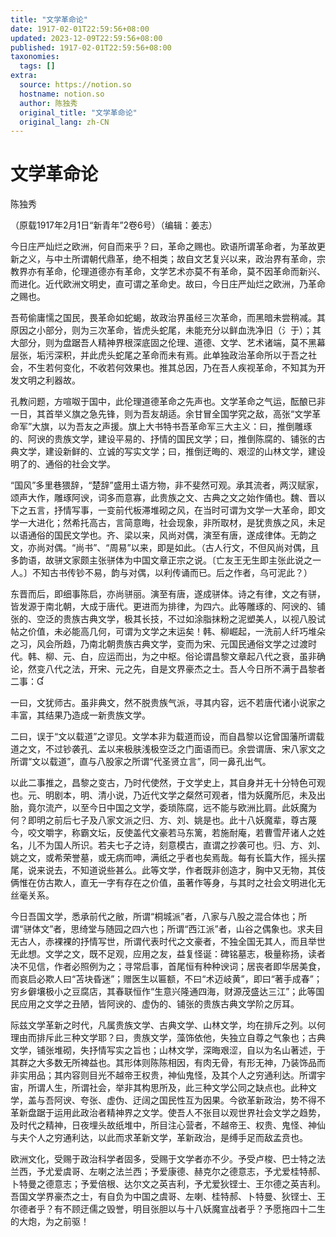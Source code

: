 ```yaml
---
title: "文学革命论"
date: 1917-02-01T22:59:56+08:00
updated: 2023-12-09T22:59:56+08:00
published: 1917-02-01T22:59:56+08:00
taxonomies:
  tags: []
extra:
  source: https://notion.so
  hostname: notion.so
  author: 陈独秀
  original_title: "文学革命论"
  original_lang: zh-CN
---
```


# 文学革命论

陈独秀

（原载1917年2月1日“新青年”2卷6号）（编辑：姜志）

今日庄严灿烂之欧洲，何自而来乎？曰，革命之赐也。欧语所谓革命者，为革故更新之义，与中土所谓朝代鼎革，绝不相类；故自文艺复兴以来，政治界有革命，宗教界亦有革命，伦理道德亦有革命，文学艺术亦莫不有革命，莫不因革命而新兴、而进化。近代欧洲文明史，直可谓之革命史。故曰，今日庄严灿烂之欧洲，乃革命之赐也。

吾苟偷庸懦之国民，畏革命如蛇蝎，故政治界虽经三次革命，而黑暗未尝稍减。其原因之小部分，则为三次革命，皆虎头蛇尾，未能充分以鲜血洗净旧（氵于）；其大部分，则为盘踞吾人精神界根深底固之伦理、道德、文学、艺术诸端，莫不黑幕层张，垢污深积，并此虎头蛇尾之革命而未有焉。此单独政治革命所以于吾之社会，不生若何变化，不收若何效果也。推其总因，乃在吾人疾视革命，不知其为开发文明之利器故。

孔教问题，方喧呶于国中，此伦理道德革命之先声也。文学革命之气运，酝酿已非一日，其首举义旗之急先锋，则为吾友胡适。余甘冒全国学究之敌，高张“文学革命军”大旗，以为吾友之声援。旗上大书特书吾革命军三大主义：曰，推倒雕琢的、阿谀的贵族文学，建设平易的、抒情的国民文学；曰，推倒陈腐的、铺张的古典文学，建设新鲜的、立诚的写实文学；曰，推倒迂晦的、艰涩的山林文学，建设明了的、通俗的社会文学。

“国风”多里巷猥辞，“楚辞”盛用土语方物，非不斐然可观。承其流者，两汉赋家，颂声大作，雕琢阿谀，词多而意寡，此贵族之文、古典之文之始作俑也。魏、晋以下之五言，抒情写事，一变前代板滞堆砌之风，在当时可谓为文学一大革命，即文学一大进化；然希托高古，言简意晦，社会现象，非所取材，是犹贵族之风，未足以语通俗的国民文学也。齐、梁以来，风尚对偶，演至有唐，遂成律体。无韵之文，亦尚对偶。“尚书”、“周易”以来，即是如此。（古人行文，不但风尚对偶，且多韵语，故骈文家颇主张骈体为中国文章正宗之说。〔亡友王无生即主张此说之一人。〕不知古书传钞不易，韵与对偶，以利传诵而已。后之作者，乌可泥此？）

东晋而后，即细事陈启，亦尚骈丽。演至有唐，遂成骈体。诗之有律，文之有骈，皆发源于南北朝，大成于唐代。更进而为排律，为四六。此等雕琢的、阿谀的、铺张的、空泛的贵族古典文学，极其长技，不过如涂脂抹粉之泥塑美人，以视八股试帖之价值，未必能高几何，可谓为文学之末运矣！韩、柳崛起，一洗前人纤巧堆朵之习，风会所趋，乃南北朝贵族古典文学，变而为宋、元国民通俗文学之过渡时代。韩、柳、元、白，应运而出，为之中枢。俗论谓昌黎文章起八代之衰，虽非确论，然变八代之法，开宋、元之先，自是文界豪杰之士。吾人今日所不满于昌黎者二事：

一曰，文犹师古。虽非典文，然不脱贵族气派，寻其内容，远不若唐代诸小说家之丰富，其结果乃造成一新贵族文学。

二曰，误于“文以载道”之谬见。文学本非为载道而设，而自昌黎以讫曾国藩所谓载道之文，不过钞袭孔、孟以来极肤浅极空泛之门面语而已。余尝谓唐、宋八家文之所谓“文以载道”，直与八股家之所谓“代圣贤立言”，同一鼻孔出气。

以此二事推之，昌黎之变古，乃时代使然，于文学史上，其自身并无十分特色可观也。元、明剧本，明、清小说，乃近代文学之粲然可观者，惜为妖魔所厄，未及出胎，竟尔流产，以至今日中国之文学，委琐陈腐，远不能与欧洲比肩。此妖魔为何？即明之前后七子及八家文派之归、方、刘、姚是也。此十八妖魔辈，尊古蔑今，咬文嚼字，称霸文坛，反使盖代文豪若马东篱，若施耐庵，若曹雪芹诸人之姓名，儿不为国人所识。若夫七子之诗，刻意模古，直谓之抄袭可也。归、方、刘、姚之文，或希荣誉墓，或无病而呻，满纸之乎者也矣焉哉。每有长篇大作，摇头摆尾，说来说去，不知道说些甚么。此等文学，作者既非创造才，胸中又无物，其伎俩惟在仿古欺人，直无一字有存在之价值，虽著作等身，与其时之社会文明进化无丝毫关系。

今日吾国文学，悉承前代之敝，所谓“桐城派”者，八家与八股之混合体也；所谓“骈体文”者，思绮堂与随园之四六也；所谓“西江派”者，山谷之偶象也。求夫目无古人，赤裸裸的抒情写世，所谓代表时代之文豪者，不独全国无其人，而且举世无此想。文学之文，既不足观，应用之友，益复怪诞：碑铭墓志，极量称扬，读者决不见信，作者必照例为之；寻常启事，首尾恒有种种谀词；居丧者即华居美食，而哀启必欺人曰“苫块昏迷”；赠医生以匾额，不曰“术迈岐黄”，即曰“著手成春”；穷乡僻壤极小之豆腐店，其春联恒作“生意兴隆通四海，财源茂盛达三江”；此等国民应用之文学之丑陋，皆阿谀的、虚伪的、铺张的贵族古典文学阶之厉耳。

际兹文学革新之时代，凡属贵族文学、古典文学、山林文学，均在排斥之列。以何理由而排斥此三种文学耶？曰，贵族文学，藻饰依他，失独立自尊之气象也；古典文学，铺张堆砌，失抒情写实之旨也；山林文学，深晦艰涩，自以为名山著述，于其群之大多数无所裨益也。其形体则陈陈相因，有肉无骨，有形无神，乃装饰品而非实用品；其内容则目光不越帝王权贵，神仙鬼怪，及其个人之穷通利达。所谓宇宙，所谓人生，所谓社会，举非其构思所及，此三种文学公同之缺点也。此种文学，盖与吾阿谀、夸张、虚伪、迂阔之国民性互为因果。今欲革新政治，势不得不革新盘踞于运用此政治者精神界之文学。使吾人不张目以观世界社会文学之趋势，及时代之精神，日夜埋头故纸堆中，所目注心营者，不越帝王、权贵、鬼怪、神仙与夫个人之穷通利达，以此而求革新文学，革新政治，是缚手足而敌孟贲也。

欧洲文化，受赐于政治科学者固多，受赐于文学者亦不少。予受卢梭、巴士特之法兰西，予尤爱虞哥、左喇之法兰西；予爱康德、赫克尔之德意志，予尤爱桂特郝、卜特曼之德意志；予爱倍根、达尔文之英吉利，予尤爱狄铿士、王尔德之英吉利。吾国文学界豪杰之士，有自负为中国之虞哥、左喇、桂特郝、卜特曼、狄铿士、王尔德者乎？有不顾迂儒之毁誉，明目张胆以与十八妖魔宣战者乎？予愿拖四十二生的大炮，为之前驱！